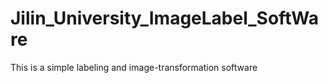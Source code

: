 # Jilin_University_ImageLabel_SoftWare
This is a simple labeling and image-transformation software 
